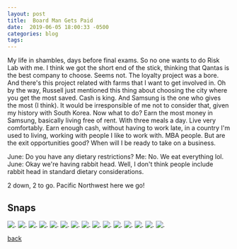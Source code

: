```yaml
---
layout: post
title:  Board Man Gets Paid
date:  2019-06-05 18:00:33 -0500
categories: blog 
tags: 
---
```


My life in shambles, days before final exams. So no one wants to do Risk Lab with me. I think we got the short end of the stick, thinking that Qantas is the best company to choose. Seems not. The loyalty project was a bore. And there's this project related with farms that I want to get involved in. Oh by the way, Russell just mentioned this thing about choosing the city where you get the most saved. Cash is king. And Samsung is the one who gives the most (I think). It would be irresponsible of me not to consider that, given my history with South Korea. Now what to do? Earn the most money in Samsung, basically living free of rent. With three meals a day. Live very comfortably. Earn enough cash, without having to work late, in a country I'm used to living, working with people I like to work with. MBA people. But are the exit opportunities good? When will I be ready to take on a business.

June: Do you have any dietary restrictions?
Me: No. We eat everything lol.
June: Okay we're having rabbit head.
Well, I don't think people include rabbit head in standard dietary considerations.

2 down, 2 to go. Pacific Northwest here we go!

## Snaps

![](/assets/img/1906/20190603-asianmoms.jpg ".")
![](/assets/img/1906/20190603-mamaandson.jpg ".")
![](/assets/img/1906/20190603-sean.jpg ".")
![](/assets/img/1906/20190603-seanandhugo.jpg ".")
![](/assets/img/1906/20190604-clean.jpg ".")
![](/assets/img/1906/20190604-clean2.jpg ".")
![](/assets/img/1906/20190605-clingy.jpg ".")
![](/assets/img/1906/20190606-managerialaccountants.jpg ".")
![](/assets/img/1906/20190606-team.jpg ".")
![](/assets/img/1906/20190607-playing.jpg ".")
![](/assets/img/1906/20190608-cake.jpg ".")
![](/assets/img/1906/20190608-seaclub.jpg ".")
![](/assets/img/1906/20190609-dawg.jpg ".")
![](/assets/img/1906/20190609-everyday.jpg ".")
![](/assets/img/1906/20190609-mealtime.jpg ".")

[back](/blog)
